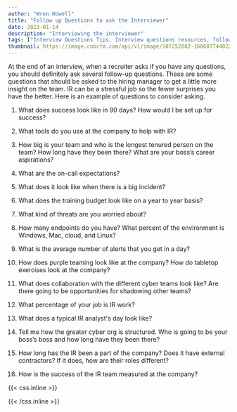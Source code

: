 ```yaml
---
author: "Wren Howell"
title: "Follow up Questions to ask the Interviewer"
date: 2023-01-14
description: "Interviewing the interviewer"
tags: ["Interview Questions Tips, Interview questions resources, followup questions"]
thumbnail: https://image.cnbcfm.com/api/v1/image/107252082-1686077448227-job-interview-2021-09-24-04-13-49-utc.jpg?v=1688994001&w=630&h=354&ffmt=webp&vtcrop=y
---
```


 
At the end of an interview, when a recruiter asks if you have any questions, you should definitely ask several follow-up questions. These are some questions that should be asked to the hiring manager to get a little more insight on the team. IR can be a stressful job so the fewer surprises you have the better. Here is an example of questions to consider asking. 

1. What does success look like in 90 days? How would I be set up for success?

2. What tools do you use at the company to help with IR?
3. How big is your team and who is the longest tenured person on the team? How long have they been there? What are your boss’s career aspirations?
4. What are the on-call expectations?
5. What does it look like when there is a big incident?
6. What does the training budget look like on a year to year basis?
7. What kind of threats are you worried about?
8. How many endpoints do you have? What percent of the environment is Windows, Mac, cloud, and Linux?
9. What is the average number of alerts that you get in a day?
10. How does purple teaming look like at the company? How do tabletop exercises look at the company?
11. What does collaboration with the different cyber teams look like? Are there going to be opportunities for shadowing other teams?
12. What percentage of your job is IR work?
13. What does a typical IR analyst's day look like? 
14. Tell me how the greater cyber org is structured. Who is going to be your boss’s boss and how long have they been there?
15. How long has the IR been a part of the company? Does it have external contractors? If it does, how are their roles different?
16. How is the success of the IR team measured at the company?


{{< css.inline >}}

<style>
.emojify {
	font-family: Apple Color Emoji, Segoe UI Emoji, NotoColorEmoji, Segoe UI Symbol, Android Emoji, EmojiSymbols;
	font-size: 2rem;
	vertical-align: middle;
}
@media screen and (max-width:650px) {
  .nowrap {
    display: block;
    margin: 25px 0;
  }
}
</style>

{{< /css.inline >}}
